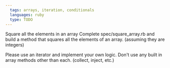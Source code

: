```yaml
---
  tags: arrays, iteration, conditionals
  languages: ruby
  type: TODO
---
```

Square all the elements in an array
Complete spec/square_array.rb and build a method that squares all the elements of an array. (assuming they are integers)

Please use an iterator and implement your own logic.  Don't use any built in array methods other than each. (collect, inject, etc.)